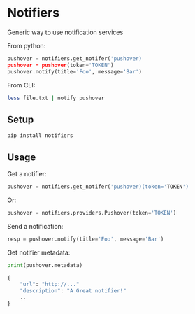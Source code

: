 # Notifiers
Generic way to use notification services

From python:
```python
pushover = notifiers.get_notifer('pushover)
pushover = pushover(token='TOKEN')
pushover.notify(title='Foo', message='Bar')
```

From CLI:
```bash
less file.txt | notify pushover 
```

## Setup
```
pip install notifiers
```

## Usage

Get a notifier:
```python
pushover = notifiers.get_notifer('pushover)(token='TOKEN')
```
Or:
```python
pushover = notifiers.providers.Pushover(token='TOKEN')
```

Send a notification:
```python
resp = pushover.notify(title='Foo', message='Bar')
```

Get notifier metadata:
```python
print(pushover.metadata)

{
    "url": "http://..."
    "description": "A Great notifier!"
    ..
}
